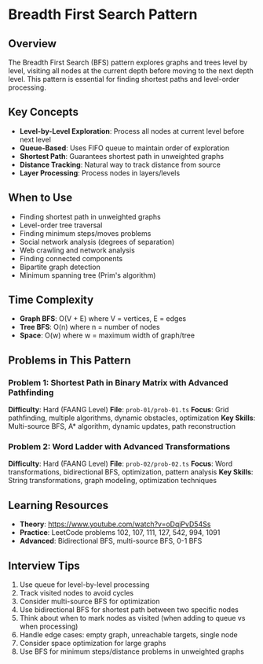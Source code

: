 # Breadth First Search Pattern

## Overview
The Breadth First Search (BFS) pattern explores graphs and trees level by level, visiting all nodes at the current depth before moving to the next depth level. This pattern is essential for finding shortest paths and level-order processing.

## Key Concepts
- **Level-by-Level Exploration**: Process all nodes at current level before next level
- **Queue-Based**: Uses FIFO queue to maintain order of exploration
- **Shortest Path**: Guarantees shortest path in unweighted graphs
- **Distance Tracking**: Natural way to track distance from source
- **Layer Processing**: Process nodes in layers/levels

## When to Use
- Finding shortest path in unweighted graphs
- Level-order tree traversal
- Finding minimum steps/moves problems
- Social network analysis (degrees of separation)
- Web crawling and network analysis
- Finding connected components
- Bipartite graph detection
- Minimum spanning tree (Prim's algorithm)

## Time Complexity
- **Graph BFS**: O(V + E) where V = vertices, E = edges
- **Tree BFS**: O(n) where n = number of nodes
- **Space**: O(w) where w = maximum width of graph/tree

## Problems in This Pattern

### Problem 1: Shortest Path in Binary Matrix with Advanced Pathfinding
**Difficulty**: Hard (FAANG Level)
**File**: `prob-01/prob-01.ts`
**Focus**: Grid pathfinding, multiple algorithms, dynamic obstacles, optimization
**Key Skills**: Multi-source BFS, A* algorithm, dynamic updates, path reconstruction

### Problem 2: Word Ladder with Advanced Transformations
**Difficulty**: Hard (FAANG Level)
**File**: `prob-02/prob-02.ts`
**Focus**: Word transformations, bidirectional BFS, optimization, pattern analysis
**Key Skills**: String transformations, graph modeling, optimization techniques

## Learning Resources
- **Theory**: https://www.youtube.com/watch?v=oDqjPvD54Ss
- **Practice**: LeetCode problems 102, 107, 111, 127, 542, 994, 1091
- **Advanced**: Bidirectional BFS, multi-source BFS, 0-1 BFS

## Interview Tips
1. Use queue for level-by-level processing
2. Track visited nodes to avoid cycles
3. Consider multi-source BFS for optimization
4. Use bidirectional BFS for shortest path between two specific nodes
5. Think about when to mark nodes as visited (when adding to queue vs when processing)
6. Handle edge cases: empty graph, unreachable targets, single node
7. Consider space optimization for large graphs
8. Use BFS for minimum steps/distance problems in unweighted graphs
